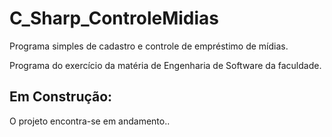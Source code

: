 C_Sharp_ControleMidias
======================

Programa simples de cadastro e controle de empréstimo de mídias. 

Programa do exercício da matéria de Engenharia de Software da faculdade.

## Em Construção:

O projeto encontra-se em andamento..
